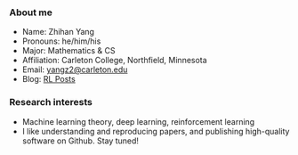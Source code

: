 ### About me

- Name: Zhihan Yang
- Pronouns: he/him/his
- Major: Mathematics & CS
- Affiliation: Carleton College, Northfield, Minnesota
- Email: yangz2@carleton.edu
- Blog: [RL Posts](https://zhihanyang2022.github.io/rl)

### Research interests

- Machine learning theory, deep learning, reinforcement learning
- I like understanding and reproducing papers, and publishing high-quality software on Github. Stay tuned! 
